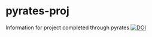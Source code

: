 # pyrates-proj
Information for project completed through pyrates
[![DOI](https://zenodo.org/badge/DOI/10.5281/zenodo.11508491.svg)](https://doi.org/10.5281/zenodo.11508491)
